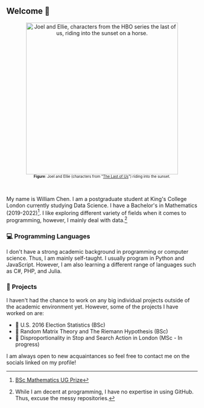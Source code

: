 ## Welcome :wave:

<div align="center">
<figure>
<img src="https://user-images.githubusercontent.com/79821802/222799355-25223975-4d78-470c-8b20-3be157032ac9.gif" width="400" alt="Joel and Ellie, characters from the HBO series the last of us, riding into the sunset on a horse."/><br>
<figcaption><sub><sup><b>Figure</b>: Joel and Ellie (characters from "<a href="https://www.imdb.com/title/tt3581920/">The Last of Us</a>") riding into the sunset.</sup></sub></figcaption>
<figure>
</div>
<br>

My name is William Chen. I am a postgraduate student at King's College London currently studying Data Science. I have a Bachelor's in Mathematics (2019-2022)[^undergradprize]. I like exploring different variety of fields when it comes to programming, however, I mainly deal with data.[^disclaimer]

### :computer: Programming Languages

I don't have a strong academic background in programming or computer science. Thus, I am mainly self-taught. I usually program in Python and JavaScript. However, I am also learning a different range of languages such as C#, PHP, and Julia.

### :file_folder: Projects

I haven't had the chance to work on any big individual projects outside of the academic environment yet. However, some of the projects I have worked on are:
- :busts_in_silhouette: U.S. 2016 Election Statistics (BSc)
- :bust_in_silhouette: Random Matrix Theory and The Riemann Hypothesis (BSc)
- :bust_in_silhouette: Disproportionality in Stop and Search Action in London (MSc - In progress)

I am always open to new acquaintances so feel free to contact me on the socials linked on my profile! 

[^undergradprize]: [BSc Mathematics UG Prize](http://www.sussex.ac.uk/maths/ugstudy/ugprizes)
[^disclaimer]: While I am decent at programming, I have no expertise in using GitHub. Thus, excuse the messy repositories.
